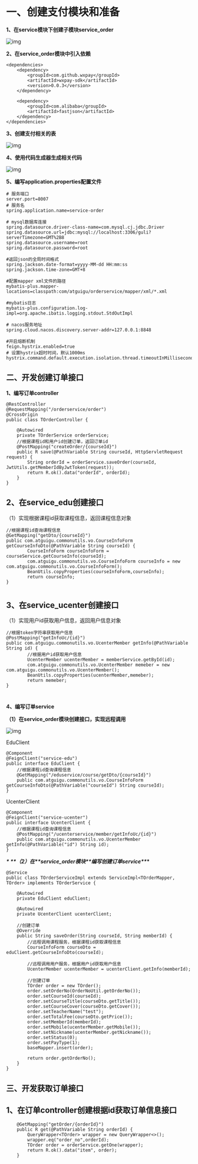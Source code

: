 # 一、创建支付模块和准备

**1、在service模块下创建子模块service_order**

![img](./assets/7ea39ac3-630e-4890-86d4-d83474b9d76b.png)

**2、在service_order模块中引入依赖**

```
<dependencies>
    <dependency>
        <groupId>com.github.wxpay</groupId>
        <artifactId>wxpay-sdk</artifactId>
        <version>0.0.3</version>
    </dependency>

    <dependency>
        <groupId>com.alibaba</groupId>
        <artifactId>fastjson</artifactId>
    </dependency>
</dependencies>
```

**3、创建支付相关的表**

![img](./assets/6014a840-a30b-4235-8cf4-fd05c5d39c13.jpg)

**4、使用代码生成器生成相关代码**

![img](./assets/13f645b2-48b9-45a6-9bd2-d81d0fbdd169.png)

**5、编写application.properties配置文件**

```
# 服务端口
server.port=8007
# 服务名
spring.application.name=service-order

# mysql数据库连接
spring.datasource.driver-class-name=com.mysql.cj.jdbc.Driver
spring.datasource.url=jdbc:mysql://localhost:3306/guli?serverTimezone=GMT%2B8
spring.datasource.username=root
spring.datasource.password=root

#返回json的全局时间格式
spring.jackson.date-format=yyyy-MM-dd HH:mm:ss
spring.jackson.time-zone=GMT+8

#配置mapper xml文件的路径
mybatis-plus.mapper-locations=classpath:com/atguigu/orderservice/mapper/xml/*.xml

#mybatis日志
mybatis-plus.configuration.log-impl=org.apache.ibatis.logging.stdout.StdOutImpl

# nacos服务地址
spring.cloud.nacos.discovery.server-addr=127.0.0.1:8848

#开启熔断机制
feign.hystrix.enabled=true
# 设置hystrix超时时间，默认1000ms
hystrix.command.default.execution.isolation.thread.timeoutInMilliseconds=3000
```

## 二、开发创建订单接口

**1、编写订单controller**

```
@RestController
@RequestMapping("/orderservice/order")
@CrossOrigin
public class TOrderController {

    @Autowired
    private TOrderService orderService;
    //根据课程id和用户id创建订单，返回订单id
    @PostMapping("createOrder/{courseId}")
    public R save(@PathVariable String courseId, HttpServletRequest request) {
        String orderId = orderService.saveOrder(courseId, JwtUtils.getMemberIdByJwtToken(request));
        return R.ok().data("orderId", orderId);
    }
}
```

##

## 2、在service_edu创建接口

（1）实现根据课程id获取课程信息，返回课程信息对象

```
//根据课程id查询课程信息
@GetMapping("getDto/{courseId}")
public com.atguigu.commonutils.vo.CourseInfoForm getCourseInfoDto(@PathVariable String courseId) {
        CourseInfoForm courseInfoForm = courseService.getCourseInfo(courseId);
        com.atguigu.commonutils.vo.CourseInfoForm courseInfo = new com.atguigu.commonutils.vo.CourseInfoForm();
        BeanUtils.copyProperties(courseInfoForm,courseInfo);
        return courseInfo;
}
```

#

## 3、在service_ucenter创建接口

（1）实现用户id获取用户信息，返回用户信息对象

```
//根据token字符串获取用户信息
@PostMapping("getInfoUc/{id}")
public com.atguigu.commonutils.vo.UcenterMember getInfo(@PathVariable String id) {
        //根据用户id获取用户信息
        UcenterMember ucenterMember = memberService.getById(id);
        com.atguigu.commonutils.vo.UcenterMember memeber = new com.atguigu.commonutils.vo.UcenterMember();
        BeanUtils.copyProperties(ucenterMember,memeber);
        return memeber;
}
```

#

**4、编写订单service**

**（1）在service_order模块创建接口，实现远程调用**

![img](./assets/ffeb93c6-817c-4948-b4b0-f94d5f595809.png)

EduClient

```
@Component
@FeignClient("service-edu")
public interface EduClient {
    //根据课程id查询课程信息
    @GetMapping("/eduservice/course/getDto/{courseId}")
    public com.atguigu.commonutils.vo.CourseInfoForm getCourseInfoDto(@PathVariable("courseId") String courseId);
}
```

UcenterClient

```
@Component
@FeignClient("service-ucenter")
public interface UcenterClient {
    //根据课程id查询课程信息
    @PostMapping("/ucenterservice/member/getInfoUc/{id}")
    public com.atguigu.commonutils.vo.UcenterMember getInfo(@PathVariable("id") String id);
}
```

***\*
\*\*（2）在\*\*service_order模块\*\*编写创建订单service\*\**\***

```
@Service
public class TOrderServiceImpl extends ServiceImpl<TOrderMapper, TOrder> implements TOrderService {

    @Autowired
    private EduClient eduClient;

    @Autowired
    private UcenterClient ucenterClient;

    //创建订单
    @Override
    public String saveOrder(String courseId, String memberId) {
        //远程调用课程服务，根据课程id获取课程信息
        CourseInfoForm courseDto = eduClient.getCourseInfoDto(courseId);

        //远程调用用户服务，根据用户id获取用户信息
        UcenterMember ucenterMember = ucenterClient.getInfo(memberId);

        //创建订单
        TOrder order = new TOrder();
        order.setOrderNo(OrderNoUtil.getOrderNo());
        order.setCourseId(courseId);
        order.setCourseTitle(courseDto.getTitle());
        order.setCourseCover(courseDto.getCover());
        order.setTeacherName("test");
        order.setTotalFee(courseDto.getPrice());
        order.setMemberId(memberId);
        order.setMobile(ucenterMember.getMobile());
        order.setNickname(ucenterMember.getNickname());
        order.setStatus(0);
        order.setPayType(1);
        baseMapper.insert(order);

        return order.getOrderNo();
    }
}
```

## 三、开发获取订单接口

## 1、在订单controller创建根据id获取订单信息接口

```
    @GetMapping("getOrder/{orderId}")
    public R get(@PathVariable String orderId) {
        QueryWrapper<TOrder> wrapper = new QueryWrapper<>();
        wrapper.eq("order_no",orderId);
        TOrder order = orderService.getOne(wrapper);
        return R.ok().data("item", order);
    }
```
